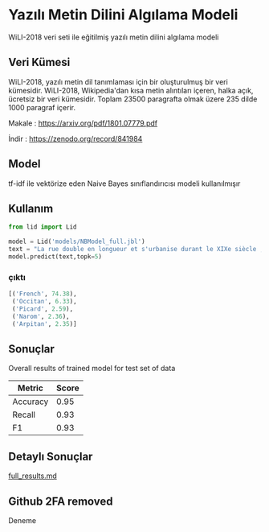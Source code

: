 # Yazılı Metin Dilini Algılama Modeli

WiLI-2018 veri seti ile eğitilmiş yazılı metin dilini algılama modeli

## Veri Kümesi

WiLI-2018, yazılı metin dil tanımlaması için bir oluşturulmuş bir veri kümesidir. WiLI-2018, Wikipedia'dan kısa metin alıntıları içeren, halka açık, ücretsiz bir veri kümesidir. Toplam 23500 paragrafta olmak üzere 235 dilde 1000 paragraf içerir. 

Makale :  https://arxiv.org/pdf/1801.07779.pdf

İndir : https://zenodo.org/record/841984

## Model 

tf-idf ile vektörize eden Naive Bayes sınıflandırıcısı modeli kullanılmışır 

## Kullanım

```python
from lid import Lid

model = Lid('models/NBModel_full.jbl')
text = "La rue double en longueur et s'urbanise durant le XIXe siècle ; plusieurs usines et ateliers s'y installent."
model.predict(text,topk=5)

```
### çıktı 

```python
[('French', 74.38),
 ('Occitan', 6.33),
 ('Picard', 2.59),
 ('Narom', 2.36),
 ('Arpitan', 2.35)]
```

## Sonuçlar

Overall results of trained model for test set of data

| Metric   | Score |
|----------|-------|
| Accuracy | 0.95  |
| Recall   | 0.93  |
| F1       | 0.93  |

## Detaylı Sonuçlar 

[full_results.md](full_results.md)

## Github 2FA removed 
Deneme
